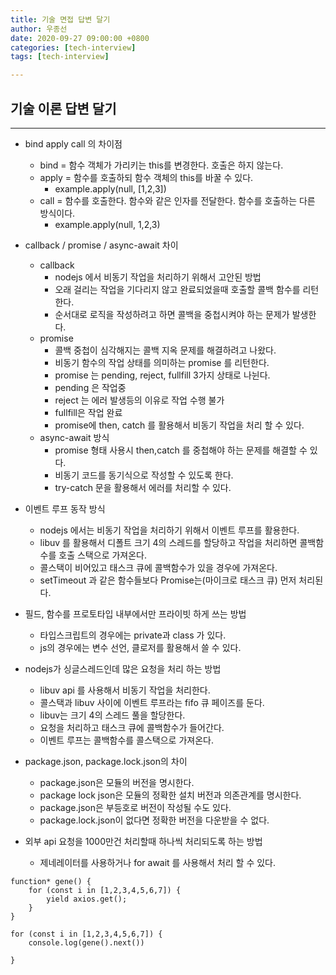 ```yaml
---
title: 기술 면접 답변 달기
author: 우종선
date: 2020-09-27 09:00:00 +0800
categories: [tech-interview]
tags: [tech-interview]

---
```


## 기술 이론 답변 달기

---

- bind apply call 의 차이점
  - bind = 함수 객체가 가리키는 this를 변경한다. 호출은 하지 않는다.
  - apply = 함수를 호출하되 함수 객체의 this를 바꿀 수 있다.
    - example.apply(null, [1,2,3])
  - call = 함수를 호출한다. 함수와 같은 인자를 전달한다. 함수를 호출하는 다른 방식이다.
    - example.apply(null, 1,2,3)
    
- callback / promise / async-await 차이
  - callback
    - nodejs 에서 비동기 작업을 처리하기 위해서 고안된 방법
    - 오래 걸리는 작업을 기다리지 않고 완료되었을때 호출할 콜백 함수를 리턴한다.
    - 순서대로 로직을 작성하려고 하면 콜백을 중첩시켜야 하는 문제가 발생한다.
  - promise
    - 콜백 중첩이 심각해지는 콜백 지옥 문제를 해결하려고 나왔다.
    - 비동기 함수의 작업 상태를 의미하는 promise 를 리턴한다.
    - promise 는 pending, reject, fullfill 3가지 상태로 나뉜다.
    - pending 은 작업중
    - reject 는 에러 발생등의 이유로 작업 수행 불가
    - fullfill은 작업 완료
    - promise에 then, catch 를 활용해서 비동기 작업을 처리 할 수 있다.
  - async-await 방식
    - promise 형태 사용시 then,catch 를 중첩해야 하는 문제를 해결할 수 있다.
    - 비동기 코드를 동기식으로 작성할 수 있도록 한다.
    - try-catch 문을 활용해서 에러를 처리할 수 있다.

- 이벤트 루프 동작 방식
  - nodejs 에서는 비동기 작업을 처리하기 위해서 이벤트 루프를 활용한다.
  - libuv 를 활용해서 디폴트 크기 4의 스레드를 할당하고 작업을 처리하면 콜백함수를 호출 스택으로 가져온다.
  - 콜스택이 비어있고 태스크 큐에 콜백함수가 있을 경우에 가져온다.
  - setTimeout 과 같은 함수들보다 Promise는(마이크로 태스크 큐) 먼저 처리된다.

- 필드, 함수를 프로토타입 내부에서만 프라이빗 하게 쓰는 방법
  - 타입스크립트의 경우에는 private과 class 가 있다.
  - js의 경우에는 변수 선언, 클로저를 활용해서 쓸 수 있다.

- nodejs가 싱글스레드인데 많은 요청을 처리 하는 방법
  - libuv api 를 사용해서 비동기 작업을 처리한다.
  - 콜스택과 libuv 사이에 이벤트 루프라는 fifo 큐 페이즈를 둔다.
  - libuv는 크기 4의 스레드 풀을 할당한다.
  - 요청을 처리하고 태스크 큐에 콜백함수가 들어간다.
  - 이벤트 루프는 콜백함수를 콜스택으로 가져온다.

- package.json, package.lock.json의 차이
  - package.json은 모듈의 버전을 명시한다.
  - package lock json은 모듈의 정확한 설치 버전과 의존관계를 명시한다.
  - package.json은 부등호로 버전이 작성될 수도 있다.
  - package.lock.json이 없다면 정확한 버전을 다운받을 수 없다.

- 외부 api 요청을 1000만건 처리할때 하나씩 처리되도록 하는 방법
  - 제네레이터를 사용하거나 for await 를 사용해서 처리 할 수 있다.

```
function* gene() {
    for (const i in [1,2,3,4,5,6,7]) {
        yield axios.get();
    }
}

for (const i in [1,2,3,4,5,6,7]) {
    console.log(gene().next())

}
```

